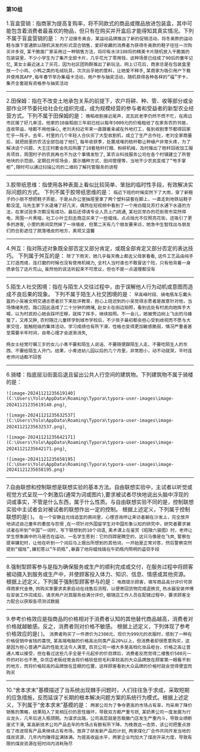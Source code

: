 #### 第10组

1.盲盒营销：指商家为提高复购率，将不同款式的商品或赠品放进包装盒，其中可能包含着消费者最喜欢的物品，但只有在购买并开盒后才能得知其真实情况。下列不属于盲盒营销的是：
`为了迎接冬奥会，某运动品牌推出了新的促销活动，将冬奥款的运动鞋与旗下普通款以随机派发的形式混合销售，爱好收藏的消费者为获得冬奥款的鞋子往往一次购买许多双`,
`某干脆面厂家采用过一种销售方法，将印有水浒108将的精美卡片随机放入干脆面的包装袋里，不少小学生为了集齐全部卡片，几乎花光了零用钱，这种场景已经成了90后的童年记忆`,
`某女士最近迷上了买花，因为社区团购群推出了新玩法，网上订花后，商家总是在包装盒里放一个小鸡、小鸭之类的毛绒玩具，次次出乎她的意料，让她爱不释手`,
`某商家为吸引用户下载并使用其APP,每年春节举办集福卡活动，用户参与抽奖活动，随机获得各种各样的“福”字卡，集齐全套就有资格参与抽奖活动`

------

2.田保姆：指在不改变土地承包关系的前提下，农户将耕、种、管、收等部分或全部作业环节委托给社会化组织完成，成为规模经营的参与者和受益者的新型农业经营方式。下列不属于田保姆的是：
`晚稻收割接近尾声，泥瓦匠老李仍然不慌不忙，在周边市区接了好几单活，他家的10亩稻田三年前已经以每年5000元的价格租给了在家务农的邻居，连收带运，啥都不用他操心`,
`老刘夫妇近年来一直跟着亲戚在外地打工，每到收割季节都得回家忙乎一阵子。去年，村里的几个年轻人合伙买了大型收割机，成立了生产合作社，老刘全家商量后，就把田里的农活全部包给了他们`,
`每年收获季，处置成堆的秸秆都让种植户非常头疼，为了解决这个问题，大王庄村委会先后购置了10套秸秆打捆、粉碎机械，及时推出了秸秆回收加工服务项目，周围村子的农民再也不为这个事情发愁了`,
`某农业科技服务公司在各个村镇建立了所管地块的示范田，定期召开现场会，展示播种方式、田间管理等，当地不少农民变成了“甩手掌柜”,随时可以通过扫描公司的二维码了解托管服务的进程`

------

3.胶带纸思维：指使用各种表面上看似比较简单、笨拙的临时性手段，有效解决实际问题的方式。
下列不属于胶带纸思维的是：
`临近下班的时候突然下了大雨，穿了新鞋子的小丽不想把鞋子弄脏，于是从办公室抽屉里拿了两个塑料袋套在脚上，一直走到地铁站鞋子都没湿`,
`马先生家下水道堵了好几天，偶然在短视频中看到了一个用白醋兑苏打水通下水道的方法，在家试验多次都没有成功，最后还得请专业人员上门疏通`,
`某社区举办的花街夜市突然停电，周围一片黑暗，社工小叶立刻去商店买来了一些蜡烛，点点烛光不仅照亮花街，还吸引了更多的游客`,
`小雯的房间突然掉了一块墙皮，但第二天有几个朋友要来访，她急中生智找出与朋友们的合影遮住了脱落墙皮的地方，美观又温馨`

------

4.舛互：指对陈述对象既全部否定又部分肯定，或既全部肯定又部分否定的表达技巧。
下列属于舛互的是：
`除了下雨天，她几乎每天晚上都去父母家看看`,
`这件工艺品由纯手工打造而成，连打磨的时候也没有使用机械力`,
`全村人当时谁也不敢冒这个险，只有他背着一身债承包了这片荒山`,
`虽然他的说法听起来不可思议，但也不是一点道理都没有`

------

5.陌生人社交困境：指在与陌生人交往过程中，由于误解他人行为动机或意图而造成不良后果的现象。
下列不属于陌生人社交困境的是：
`早高峰时段、骑电瓶车忘戴头盔的小吴被文明交通志愿者拦下来批评教育，担心上班迟到的小吴觉得志愿者是故意针对他，当场情绪失控。路口因此造成了二十分钟的拥堵`,
`赵女士在田边拍照，看到远处有村民向她挥手大喊，以为村民担心她会踩坏庄稼，就挥了挥手，继续拍照。不一会儿，她被旁边树上飞出的马蜂蛰了，又疼又肿`,
`农村随迁儿童转学到城市学校后，不少孩子最初都会担心受到歧视而不愿与大家交往，抵触班级的集体活动，学习成绩也有所下滑，性格也变得更加敏感脆弱，情况严重者甚至需要半年时间，自卑心理才会逐渐消失`,

`杨女士经常叮嘱三岁的女儿小青不要和陌生人说话、不要随便跟陌生人走、不要吃陌生人的东西、不要给陌生人开门。结果，小青进幼儿园以后的几个月里，非常胆小，动不动就哭，平时连老师问话都不回答`

------

6.骑楼：指底层沿街面后退且留出公共人行空间的建筑物。下列建筑物不属于骑楼的是：

`![image-20241121235619140](C:\Users\Yolo\AppData\Roaming\Typora\typora-user-images\image-20241121235619140.png)`,

`![image-20241121235632537](C:\Users\Yolo\AppData\Roaming\Typora\typora-user-images\image-20241121235632537.png)`,

`![image-20241121235642171](C:\Users\Yolo\AppData\Roaming\Typora\typora-user-images\image-20241121235642171.png)`,

`![image-20241121235658195](C:\Users\Yolo\AppData\Roaming\Typora\typora-user-images\image-20241121235658195.png)`

------

7.自由联想和控制联想是联想实验的基本方法。自由联想实验中，主试者以听觉或视觉方式呈现一个刺激后(通常为词或图片),要求被试者尽快地说出头脑中浮现的词或事实，不管是什么东西，属于什么性质。与自由联想实验不同的是，控制联想实验中主试者会对被试者的联想作出一定的控制。
根据上述定义，下列属于控制联想的是(     )。
`在一个安静且光线适宜的房间里，心理咨询师让来访者躺在沙发上，完全放开地讲述自己童年的委屈与怨恨`
,`在一项针对外国留学生对中国形象认知的研究中，研究者要求被试者在听到“中国”一词时，写下联想到的10个词语`,
`美术课上在鉴赏《昭陵六骏图》时，老师让学生想象画中的马是否在运动，一名学生答到：它的四蹄是腾空的，这只马像是在飞奔`,
`警察在提审嫌犯时，让他在听到一个词后马上报出所想到的其他词，一开始是正常对答，然后警察突然提到“蜡烛”,嫌犯答以“牛奶瓶”,暴露了他将蜡烛插在牛奶瓶内照明的盗窃手段`

------

8.强制型顾客参与是指为确保服务或生产的顺利完成或交付，在服务过程中将顾客被动摄入到服务或生产中，并使顾客投入体力、知识、信息、情感或其他资源。
根据上述定义，下列属于强制型顾客参与的是：
`电商提示顾客，填写商品高分评价可获得商家代金券`,
`网购买家要求卖家启动在线售后流程，以便寄回货物完成退换货`,
`热水器安装师傅在安装工作完成后，请求用户对其服务给满分评价`,
`眼镜店工作人员在配镜过程中，要求顾客全力配合以获取各项测试数据`

------

9.参考价格效应是指商品的价格相对于消费者认知的其他替代商品越高，消费者对价格就越敏感。反之，消费者则对价格不敏感。
根据上述定义，下列体现了参考价格效应的是(  )。
`消费者购买了一件原价为2300元、现价为999元的衣服时，感到了一种在价格促销中省钱的喜悦`,
`某高端电脑的价格高出同类产品20%以上，但消费者却很愿意购买，这是因为担心普通产品的性能无法令人满意`,
`百货公司一楼大多是高档化妆品柜台，价格之高让普通人难以接受，但在看过这些几乎全是千元起步的价目牌后，消费者反而觉得二楼售价500元一件的衬衫也不贵`,
`杂货店老板经常会将价格较低但毛利率较高的大众品牌放在顾客第一眼看不到的地方，而将价格较高的品牌放在显眼的位置，这样顾客看到大众品牌的价格时就会觉得便宜而购买`

------

10.“舍本求末”基模描述了当系统出现棘手问题时，人们往往急于求成，采取短期的应急措施，反而延误了长期的根本解决问题方案的系统行为模式。根据上述定义，下列属于“舍本求末”基模的是：
`两家公司为了争夺更高的市场占有率，均采用了降价销售的策略，结果陷入了竞相压价的恶性循环，导致双方都严重亏损`,
`某奶茶公司一度发展为行业龙头，几年后进入瓶颈期。为谋求出路，公司高层就是否裁撤门店发生严重内斗，导致业绩断崖式下滑`,
`某高新技术公司产品去年的市场占有额有所下降，为挽救这一态势，该公司把重点放在了改进现有产品来继续占有市场，放弃了研发新产品的计划`,
`两家煤化厂合作共同开发当地的煤炭资源，几年内均赚得盆满钵满。为提高收益水平，两家企业均加大了煤炭开采力度，导致有限的煤炭资源在短时间内消耗殆尽`